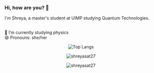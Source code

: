 ### Hi, how are you? 👋

I'm Shreya, a master's student at UIMP studying Quantum Technologies.  
<!--
**shreyasat27/shreyasat27** is a ✨ _special_ ✨ repository because its `README.md` (this file) appears on your GitHub profile.
science
Here are some ideas to get you started:
-->

<br> 🔭 I’m currently studying physics
<br> 😄 Pronouns: she/her




<div align="center">


![Top Langs](https://github-readme-stats.vercel.app/api/top-langs/?username=shreyasat27&hide_progress=true)

<p><img align="center" src="https://github-readme-streak-stats.herokuapp.com/?user=shreyasat27&theme=light" alt="shreyasat27" /></p>
<p><img align="center" src="https://github-readme-stats.vercel.app/api?username=shreyasat27&show_icons=true&locale=en&layout=compact&theme=light" alt="shreyasat27" /></p>

</div>



